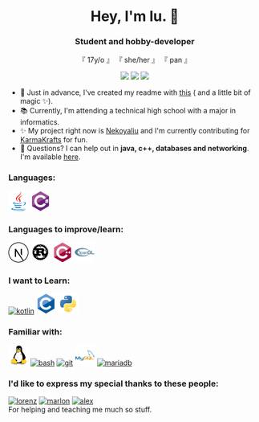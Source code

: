 <h1 align="center">Hey, I'm lu. 🌸</h1>
<h3 align="center">Student and hobby-developer</h3>

<p align="center">
    『 17y/o 』
    『 she/her 』
    『 pan 』
</p>

<p align="center">
<img src="https://github-readme-stats.vercel.app/api?username=lumii-uwu&show_icons=true&count_private=true&theme=darcula&hide_border=true&hide=issues&bg_color=00000000">
<img src="https://github-readme-stats.vercel.app/api/top-langs/?username=lumii-uwu&layout=compact&hide_border=true&theme=darcula&bg_color=00000000&langs_count=6">
<img src="https://lanyard-profile-readme.vercel.app/api/330710628907876354?&bg=00000000">
</p>

- 🤥 Just in advance, I've created my readme with [this](https://rahuldkjain.github.io/gh-profile-readme-generator/) (
  and a little bit of magic ✨).
- 📚 Currently, I'm attending a technical high school with a major in informatics.
- ✨ My project right now is [Nekoyaliu](https://github.com/lumii-uwu/nekoyaliu/) and I'm currently contributing
  for [KarmaKrafts](https://karmakrafts.dev/) for fun.
- 🤔 Questions? I can help out in **java, c++, databases and networking**. I'm available [here](https://lumii.moe/).

<h3 align="left">Languages:</h3>
<p align="left">
    <a href="https://www.java.com" target="_blank"> <img src="https://raw.githubusercontent.com/devicons/devicon/master/icons/java/java-original.svg" alt="java" width="40" height="40" /></a>
    <a href="https://www.w3schools.com/cs/" target="_blank"> <img src="https://raw.githubusercontent.com/devicons/devicon/master/icons/csharp/csharp-original.svg" alt="csharp" width="40" height="40" /></a>
</p>
<h3 align="left">Languages to improve/learn:</h3>
<p align="left">
    <a href="https://nextjs.org/" target="_blank"> <img src="https://raw.githubusercontent.com/devicons/devicon/master/icons/nextjs/nextjs-line.svg" alt="nextjs" width="40" height="40" /></a>
    <a href="https://www.rust-lang.org/" target="_blank"> <img src="https://raw.githubusercontent.com/devicons/devicon/master/icons/rust/rust-plain.svg" alt="rust" width="40" height="40" /></a>
    <a href="https://www.w3schools.com/cpp/" target="_blank"> <img src="https://raw.githubusercontent.com/devicons/devicon/master/icons/cplusplus/cplusplus-original.svg" alt="cplusplus" width="40" height="40" /></a>
    <a href="https://en.wikipedia.org/wiki/OpenGL_Shading_Language" target="_blank"> <img src="https://raw.githubusercontent.com/devicons/devicon/master/icons/opengl/opengl-original.svg" alt="csharp" width="40" height="40" /></a>
</p>
<h3 align="left">I want to Learn:</h3>
<p align="left">
    <a href="https://kotlinlang.org" target="_blank"> <img src="https://www.vectorlogo.zone/logos/kotlinlang/kotlinlang-icon.svg" alt="kotlin" width="40" height="40" /></a>
    <a href="https://www.cprogramming.com/" target="_blank"> <img src="https://raw.githubusercontent.com/devicons/devicon/master/icons/c/c-original.svg" alt="c" width="40" height="40" /></a>
    <a href="https://www.python.org" target="_blank"> <img src="https://raw.githubusercontent.com/devicons/devicon/master/icons/python/python-original.svg" alt="python" width="40" height="40" /></a>
</p>
<h3 align="left">Familiar with:</h3>
<p align="left">
    <a href="https://www.linux.org/" target="_blank"> <img src="https://raw.githubusercontent.com/devicons/devicon/master/icons/linux/linux-original.svg" alt="linux" width="40" height="40" /></a>
    <a href="https://www.gnu.org/software/bash/" target="_blank"> <img src="https://www.vectorlogo.zone/logos/gnu_bash/gnu_bash-icon.svg" alt="bash" width="40" height="40" /></a>
    <a href="https://git-scm.com/" target="_blank"> <img src="https://www.vectorlogo.zone/logos/git-scm/git-scm-icon.svg" alt="git" width="40" height="40" /></a>
    <a href="https://www.mysql.com/" target="_blank"> <img src="https://raw.githubusercontent.com/devicons/devicon/master/icons/mysql/mysql-original-wordmark.svg" alt="mysql" width="40" height="40" /></a>
    <a href="https://mariadb.org/" target="_blank"> <img src="https://www.vectorlogo.zone/logos/mariadb/mariadb-icon.svg" alt="mariadb" width="40" height="40" /></a>
</p>

<h3 align="left">I'd like to express my special thanks to these people:</h3>
<p align="left">
    <a href="https://github.com/BeastLe9enD" target="_blank"> <img src="https://avatars.githubusercontent.com/u/13424200?v=4" alt="lorenz" width="40" height="40"/></a>
    <a href="https://github.com/zmarlon" target="_blank"> <img src="https://avatars.githubusercontent.com/u/16212261?v=4" alt="marlon" width="40" height="40"/></a>
    <a href="https://github.com/KitsuneAlex" target="_blank"> <img src="https://avatars.githubusercontent.com/u/12082168?v=4" alt="alex" width="40" height="40"/></a>
<br>For helping and teaching me much so stuff.
</p>
